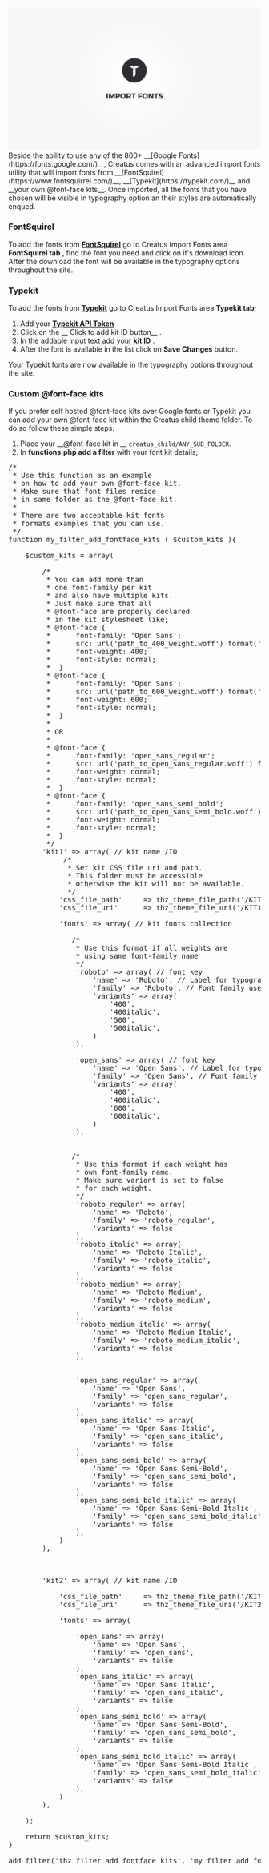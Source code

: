 <div class="thz-doc-image max">
<a class="thz-lightbox mfp-iframe" href="https://www.youtube.com/watch?v=P5QkVObhCw0" data-mfp-title="Creatus WordPress Theme Import Fonts Utility" data-modal-size="large">
	<img src="../../docs-media/splash-import-fonts.jpg" alt="Creatus WordPress Theme Import Fonts Utility" />
</a>
</div>
Beside the ability to use any of the 800+ __[Google Fonts](https://fonts.google.com/)__, Creatus comes with an advanced import fonts utility that will import fonts from __[FontSquirel](https://www.fontsquirrel.com/)__, __[Typekit](https://typekit.com/)__ and __your own @font-face kits__. Once imported, all the fonts that you have chosen will be visible in typography option an their styles are automatically enqued. 

### FontSquirel

To add the fonts from __[FontSquirel](https://www.fontsquirrel.com/)__ go to Creatus Import Fonts area __FontSquirel tab__ , find the font you need and click on it's download icon. After the download the font will be available in the typography options throughout the site. 


### Typekit

To add the fonts from __[Typekit](https://typekit.com/)__ go to Creatus Import Fonts area __Typekit tab__;
1. Add your __[Typekit API Token](https://typekit.com/account/tokens)__
1. Click on the __ Click to add kit ID button__ . 
1. In the addable input text add your __kit ID__ . 
1. After the font is available in the list click on __Save Changes__ button. 

Your Typekit fonts are now  available in the typography options throughout the site.

### Custom @font-face kits

If you prefer self hosted @font-face kits over Google fonts or Typekit you can add your own @font-face kit within the Creatus child theme folder.
To do so follow these simple steps.


1. Place your __@font-face kit in __ `creatus_child/ANY_SUB_FOLDER`.
4. In __functions.php add a filter__ with your font kit details;

<pre class="prettyprint light">
/*
 * Use this function as an example
 * on how to add your own @font-face kit.
 * Make sure that font files reside 
 * in same folder as the @font-face kit.
 *
 * There are two acceptable kit fonts
 * formats examples that you can use.
 */
function my_filter_add_fontface_kits ( $custom_kits ){
	
	$custom_kits = array(
    
        /*
         * You can add more than
         * one font-family per kit
		 * and also have multiple kits.
		 * Just make sure that all
		 * @font-face are properly declared
		 * in the kit stylesheet like;
		 * @font-face {
		 *		font-family: 'Open Sans';
		 *		src: url('path_to_400_weight.woff') format('woff');
		 *		font-weight: 400;
		 *		font-style: normal;
		 *	}
		 * @font-face {
		 *		font-family: 'Open Sans';
		 *		src: url('path_to_600_weight.woff') format('woff');
		 *		font-weight: 600;
		 *		font-style: normal;
		 *	}
		 *
		 * OR
		 *
		 * @font-face {
		 *		font-family: 'open_sans_regular';
		 *		src: url('path_to_open_sans_regular.woff') format('woff');
		 *		font-weight: normal;
		 *		font-style: normal;
		 *	}
		 * @font-face {
		 *		font-family: 'open_sans_semi_bold';
		 *		src: url('path_to_open_sans_semi_bold.woff') format('woff');
		 *		font-weight: normal;
		 *		font-style: normal;
		 *	}		 
         */
        'kit1' => array( // kit name /ID
			 /* 
			  * Set kit CSS file uri and path. 
			  * This folder must be accessible
			  * otherwise the kit will not be available.
			  */            
            'css_file_path' 	=> thz_theme_file_path('/KIT1_FOLDER/KIT_STYLE_NAME.css'),
            'css_file_uri' 		=> thz_theme_file_uri('/KIT1_FOLDER/KIT_STYLE_NAME.css'),
            
            'fonts' => array( // kit fonts collection
            	
               /*
                * Use this format if all weights are 
                * using same font-family name
                */
                'roboto' => array( // font key
                    'name' => 'Roboto', // Label for typography option
                    'family' => 'Roboto', // Font family used in frontend, should be same as in CSS
                    'variants' => array(
                        '400',
                        '400italic',
                        '500',
                        '500italic',
                    )
                ),
                
                'open_sans' => array( // font key
                    'name' => 'Open Sans', // Label for typography option
                    'family' => 'Open Sans', // Font family used in frontend, should be same as in CSS
                    'variants' => array(
                        '400',
                        '400italic',
                        '600',
                        '600italic',
                    )
                ),
        		
                
               /*
                * Use this format if each weight has 
                * own font-family name.
				* Make sure variant is set to false
				* for each weight.
                */
                'roboto_regular' => array(
                    'name' => 'Roboto',
                    'family' => 'roboto_regular',
                    'variants' => false
                ),
                'roboto_italic' => array(
                    'name' => 'Roboto Italic',
                    'family' => 'roboto_italic',
                    'variants' => false
                ),
                'roboto_medium' => array(
                    'name' => 'Roboto Medium',
                    'family' => 'roboto_medium',
                    'variants' => false
                ),
                'roboto_medium_italic' => array(
                    'name' => 'Roboto Medium Italic',
                    'family' => 'roboto_medium_italic',
                    'variants' => false
                ),
                
                
                'open_sans_regular' => array(
                    'name' => 'Open Sans',
                    'family' => 'open_sans_regular',
                    'variants' => false
                ),
                'open_sans_italic' => array(
                    'name' => 'Open Sans Italic',
                    'family' => 'open_sans_italic',
                    'variants' => false
                ),
                'open_sans_semi_bold' => array(
                    'name' => 'Open Sans Semi-Bold',
                    'family' => 'open_sans_semi_bold',
                    'variants' => false
                ),
                'open_sans_semi_bold_italic' => array(
                    'name' => 'Open Sans Semi-Bold Italic',
                    'family' => 'open_sans_semi_bold_italic',
                    'variants' => false
                ),
            )
        ),
        
        
        
        'kit2' => array( // kit name /ID
            
            'css_file_path' 	=> thz_theme_file_path('/KIT2_FOLDER/KIT_STYLE_NAME.css'),
            'css_file_uri' 		=> thz_theme_file_uri('/KIT2_FOLDER/KIT_STYLE_NAME.css'),
            
            'fonts' => array(
        
                'open_sans' => array(
                    'name' => 'Open Sans',
                    'family' => 'open_sans',
                    'variants' => false
                ),
                'open_sans_italic' => array(
                    'name' => 'Open Sans Italic',
                    'family' => 'open_sans_italic',
                    'variants' => false
                ),
                'open_sans_semi_bold' => array(
                    'name' => 'Open Sans Semi-Bold',
                    'family' => 'open_sans_semi_bold',
                    'variants' => false
                ),
                'open_sans_semi_bold_italic' => array(
                    'name' => 'Open Sans Semi-Bold Italic',
                    'family' => 'open_sans_semi_bold_italic',
                    'variants' => false
                ),
            )
        ),

	);
	
	return $custom_kits;
}

add_filter('thz_filter_add_fontface_kits', 'my_filter_add_fontface_kits' );
</pre>